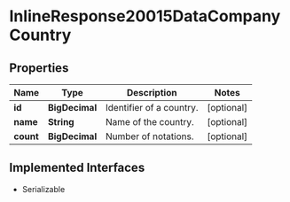 

# InlineResponse20015DataCompanyCountry


## Properties

Name | Type | Description | Notes
------------ | ------------- | ------------- | -------------
**id** | **BigDecimal** | Identifier of a country. |  [optional]
**name** | **String** | Name of the country. |  [optional]
**count** | **BigDecimal** | Number of notations. |  [optional]


## Implemented Interfaces

* Serializable



